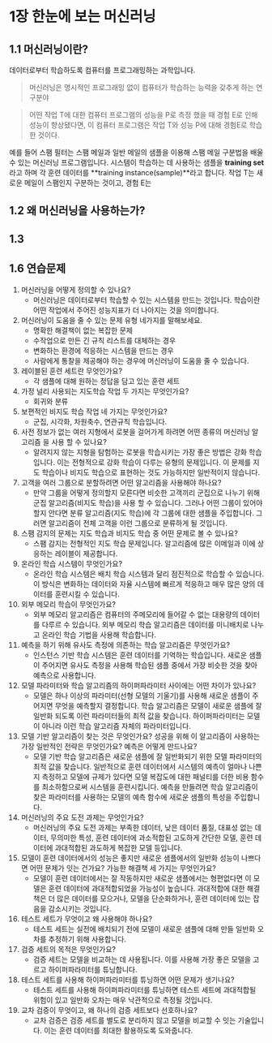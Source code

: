 # 1장 한눈에 보는 머신러닝

## 1.1 머신러닝이란?
데이터로부터 학습하도록 컴퓨터를 프로그래밍하는 과학입니다.

> 머신러닝은 명시적인 프로그래밍 없이 컴퓨터가 학습하는 능력을 갖추게 하는 연구분야

> 어떤 작업 T에 대한 컴퓨터 프로그램의 성능을 P로 측정 했을 때 경험 E로 인해 성능이 향상됐다면, 이 컴퓨터 프로그램은 작업 T와 성능 P에 대해 경험E로 학습한 것이다.



예를 들어 스팸 필터는 스팸 메일과 일반 메일의 샘플을 이용해 스팸 메일 구분법을 배울 수 있는 머신러닝 프로그램입니다. 시스템이 학습하는 데 사용하는 샘플을 **training set**라고 하며 각 훈련 데이터를 **training instance(sample)**라고 합니다.
작업 T는 새로운 메일이 스팸인지 구분하는 것이고, 경험 E는 

## 1.2 왜 머신러닝을 사용하는가?

## 1.3 


## 1.6 연습문제
1. 머신러닝을 어떻게 정의할 수 있나요?
	- 머신러닝은 데이터로부터 학습할 수 있는 시스템을 만드는 것입니다. 학습이란 어떤 작업에서 주어진 성능지표가 더 나아지는 것을 의미합니다.
2. 머신러닝이 도움을 줄 수 있는 문제 유형 네가지를 말해보세요.
	- 명확한 해결책이 없는 복잡한 문제
	- 수작업으로 만든 긴 규칙 리스트를 대체하는 경우
	- 변화하는 환경에 적응하는 시스템을 만드는 경우
	- 사람에게 통찰을 제공해야 하는 경우에 머신러닝이 도움을 줄 수 있습니다.
3. 레이블된 훈련 세트란 무엇인가요?
	- 각 샘플에 대해 원하는 정답을 담고 있는 훈련 세트
4. 가정 널리 사용되는 지도학습 작업 두 가지는 무엇인가요?
	- 회귀와 분류
5. 보편적인 비지도 학습 작업 네 가지는 무엇인가요?
	- 군집, 시각화, 차원축수, 연관규칙 학습입니다.
6. 사전 정보가 없는 여러 지형에서 로봇을 걸어가게 하려면 어떤 종류의 머신러닝 알고리즘 을 사용 할 수 있나요?
	- 알려지지 않는 지형을 탐험하는 로봇을 학습시키는 가장 좋은 방법은 강화 학습입니다. 이는 전형적으로 강화 학습이 다루는 유형의 문제입니다. 이 문제를 지도 학습이나 비지도 학습으로 표현하는 것도 가능하지만 일반적이지 않습니다.
7. 고객을 여러 그룹으로 분할하려면 어떤 알고리즘을 사용해야 하나요?
	- 만약 그룹을 어떻게 정의할지 모른다면 비슷한 고객끼리 군집으로 나누기 위해 군집 알고리즘(비지도 학습)을 사용 할 수 있습니다. 그러나 어떤 그룹이 있어야 할지 안다면 분류 알고리즘(지도 학습)에 각 그룹에 대한 샘플을 주입합니다. 그러면 알고리즘이 전체 고객을 이런 그룹으로 분류하게 될 것입니다.
8. 스팸 감지의 문제는 지도 학습과 비지도 학습 중 어떤 문제로 볼 수 있나요?
	- 스팸 감지는 전형적인 지도 학습 문제입니다. 알고리즘에 많은 이메일과 이에 상응하는 레이블이 제공합니다.
9. 온라인 학습 시스템이 무엇인가요?
	- 온라인 학습 시스템은 배치 학습 시스템과 달리 점진적으로 학습할 수 있습니다. 이 방식은 변화하는 데이터와 자율 시스템에 빠르게 적응하고 매우 많은 양의 데이터를 훈련시킬 수 있습니다.
10. 외부 메모리 학습이 무엇인가요?
	- 외부 메모리 알고리즘은 컴퓨터의 주메모리에 들어갈 수 없는 대용량의 데이터를 다루르 수 있습니다. 외부 메모리 학습 알고리즘은 데이터를 미니배치로 나누고 온라인 학습 기법을 사용해 학습합니다.
11. 예측을 하기 위해 유사도 측정에 의존하는 학습 알고리즘은 무엇인가요?
	- 인스턴스 기반 학습 시스템은 훈련 데이터를 기억하는 학습입니다. 새로운 샘플이 주어지면 유사도 측정을 사용해 학습된 샘플 중에서 가장 비슷한 것을 찾아 예측으로 사용합니다.
12. 모델 파라미터와 학습 알고리즘의 하이퍼파라미터 사이에는 어떤 차이가 있나요?
	- 모델은 하나 이상의 파라미터(선형 모델의 기울기)를 사용해 새로운 샘플이 주어지면 무엇을 예측할지 결정합니다. 학습 알고리즘은 모델이 새로운 샘플에 잘 일반화 되도록 이런 파라미터들의 최적 값을 찾습니다. 하이퍼파라미터는 모델이 아니라 이런 학습 알고리즘 자체의 파라미터입니다.
13. 모델 기반 알고리즘이 찾는 것은 무엇인가요? 성공을 위해 이 알고리즘이 사용하는 가장 일반적인 전략은 무엇인가요? 예측은 어떻게 만드나요?
	- 모델 기반 학습 알고리즘은 새로운 샘플에 잘 일반화되기 위한 모델 파라미터의 최적 값을 찾습니다. 일반적으로 훈련 데이터에서 시스템의 예측이 얼마나 나쁜지 측정하고 모델에 규제가 있다면 모델 복잡도에 대한 패널티를 더한 비용 함수를 최소하함으로써 시스템을 훈련시킵니다. 예측을 만들려면 학습 알고리즘이 찾은 파라미터를 사용하는 모델의 예측 함수에 새로운 샘플의 특성을 주입합니다. 
14. 머신러닝의 주요 도전 과제는 무엇인가요?
	- 머신러닝의 주요 도전 과제는 부족한 데이터, 낮은 데이터 품질, 대표성 없는 데이터, 무의미한 특성, 훈련 데이터에 과소적합된 고도하게 간단한 모델, 훈련 데이터에 과대적합된 과도하게 복잡한 모델 등입니다.
15. 모델이 훈련 데이터에서의 성능은 좋지만 새로운 샘플에서의 일반화 성능이 나쁘다면 어떤 문제가 잇는 건가요? 가능한 해결책 세 가지는 무엇인가요?
	- 모델이 훈련 데이터에서는 잘 작동하지만 새로운 샘플에서는 형편없다면 이 모델은 훈련 데이터에 과대적합되었을 가능성이 높습니다. 과대적합에 대한 해결책은 더 많은 데이터를 모으거나, 모델을 단순화하거나, 훈련 데이터에 있는 잡음을 감소시키는 것입니다.
16. 테스트 세트가 무엇이고 왜 사용해야 하나요?
	- 테스트 세트는 실전에 배치되기 전에 모델이 새로운 샘플에 대해 만들 일반화 오차를 추정하기 위해 사용합니다.
17. 검증 세트의 목적은 무엇인가요?
	- 검증 세트는 모델을 비교하는 데 사용됩니다. 이를 사용해 가장 좋은 모델을 고르고 하이퍼파라미터를 튜닝합니다.
18. 테스트 세트를 사용해 하이퍼파라미터를 튜닝하면 어떤 문제가 생기나요?
	- 테스트 세트를 사용해 하이퍼파라미터를 튜닝하면 테스트 세트에 과대적합될 위험이 있고 일반화 오차는 매우 낙관적으로 측정될 것입니다.
19. 교차 검증이 무엇이고, 왜 하나의 검증 세트보다 선호하나요?
	- 교차 검증은 검증 세트를 별도로 분리하지 않고 모델을 비교할 수 잇는 기술입니다. 이는 훈련 데이터를 최대한 활용하도록 도와줍니다.